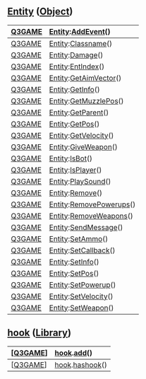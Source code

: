 ## [Entity](Entity.md) ([Object](Object.md)) ##

| [Q3GAME](Q3GAME.md) | [Entity](Entity.md):[AddEvent](AddEvent.md)() |
|:--------------------|:----------------------------------------------|
| [Q3GAME](Q3GAME.md) | [Entity](Entity.md):[Classname](Classname.md)() |
| [Q3GAME](Q3GAME.md) | [Entity](Entity.md):[Damage](Damage.md)() |
| [Q3GAME](Q3GAME.md) | [Entity](Entity.md):[EntIndex](EntIndex.md)() |
| [Q3GAME](Q3GAME.md) | [Entity](Entity.md):[GetAimVector](GetAimVector.md)() |
| [Q3GAME](Q3GAME.md) | [Entity](Entity.md):[GetInfo](GetInfo.md)() |
| [Q3GAME](Q3GAME.md) | [Entity](Entity.md):[GetMuzzlePos](GetMuzzlePos.md)() |
| [Q3GAME](Q3GAME.md) | [Entity](Entity.md):[GetParent](GetParent.md)() |
| [Q3GAME](Q3GAME.md) | [Entity](Entity.md):[GetPos](GetPos.md)() |
| [Q3GAME](Q3GAME.md) | [Entity](Entity.md):[GetVelocity](GetVelocity.md)() |
| [Q3GAME](Q3GAME.md) | [Entity](Entity.md):[GiveWeapon](GiveWeapon.md)() |
| [Q3GAME](Q3GAME.md) | [Entity](Entity.md):[IsBot](IsBot.md)() |
| [Q3GAME](Q3GAME.md) | [Entity](Entity.md):[IsPlayer](IsPlayer.md)() |
| [Q3GAME](Q3GAME.md) | [Entity](Entity.md):[PlaySound](PlaySound.md)() |
| [Q3GAME](Q3GAME.md) | [Entity](Entity.md):[Remove](Remove.md)() |
| [Q3GAME](Q3GAME.md) | [Entity](Entity.md):[RemovePowerups](RemovePowerups.md)() |
| [Q3GAME](Q3GAME.md) | [Entity](Entity.md):[RemoveWeapons](RemoveWeapons.md)() |
| [Q3GAME](Q3GAME.md) | [Entity](Entity.md):[SendMessage](SendMessage.md)() |
| [Q3GAME](Q3GAME.md) | [Entity](Entity.md):[SetAmmo](SetAmmo.md)() |
| [Q3GAME](Q3GAME.md) | [Entity](Entity.md):[SetCallback](SetCallback.md)() |
| [Q3GAME](Q3GAME.md) | [Entity](Entity.md):[SetInfo](SetInfo.md)() |
| [Q3GAME](Q3GAME.md) | [Entity](Entity.md):[SetPos](SetPos.md)() |
| [Q3GAME](Q3GAME.md) | [Entity](Entity.md):[SetPowerup](SetPowerup.md)() |
| [Q3GAME](Q3GAME.md) | [Entity](Entity.md):[SetVelocity](SetVelocity.md)() |
| [Q3GAME](Q3GAME.md) | [Entity](Entity.md):[SetWeapon](SetWeapon.md)() |

## [hook](hook.md) ([Library](Library.md)) ##

| [[Q3GAME](Q3GAME.md)] | [hook](hook.md).[add](add.md)() |
|:----------------------|:--------------------------------|
| [[Q3GAME](Q3GAME.md)] | [hook](hook.md).[hashook](hashook.md)() |